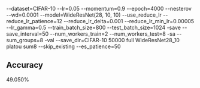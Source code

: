 --dataset=CIFAR-10 --lr=0.05 --momentum=0.9 --epoch=4000 --nesterov --wd=0.0001 --model=WideResNet(28, 10, 10) --use_reduce_lr --reduce_lr_patience=12 --reduce_lr_delta=0.001 --reduce_lr_min_lr=0.00005 --lr_gamma=0.5 --train_batch_size=800 --test_batch_size=1024 -save --save_interval=50 --num_workers_train=2 --num_workers_test=8 -sa --sum_groups=8 -val --save_dir=CIFAR-10 50000 full WideResNet28_10 platou sum8 --skip_existing --es_patience=50
## Accuracy
 49.050%